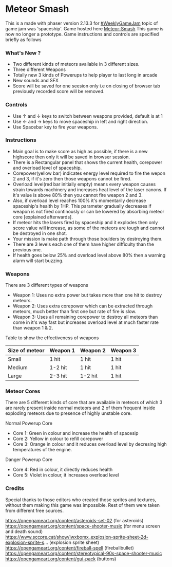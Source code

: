 # Meteor Smash
This is a made with phaser version 2.13.3 for [#WeeklyGameJam](https://itch.io/jam/weekly-game-jam-118) topic of game jam was 'spaceship'. Game hosted here [Meteor-Smash](https://splintercell9dev.itch.io/meteor-smash) This game is now no longer a prototype. Game instructions and controls are specified briefly as follows

### What's New ?

  - Two different kinds of meteors available in 3 different sizes.
  - Three different Weapons
  - Totally new 3 kinds of Powerups to help player to last long in arcade
  - New sounds and SFX
  - Score will be saved for one seesion only i.e on closing of browser tab previously recorded score will be removed.

### Controls
   - Use &uarr; and &darr; keys to switch between weapons provided, default is at 1
   - Use &larr; and &rarr; keys to move spaceship in left and right direction.
   - Use Spacebar key to fire your weapons.

### Instructions
   - Main goal is to make score as high as possible, if there is a new highscore then only it will be saved in browser session.
   - There is a Rectangular panel that shows the current health, corepower and overload level of spaceship.
   - Corepower(yellow bar) indicates energy level required to fire the wepon 2 and 3, if it's zero then those weapons cannot be fired.
   - Overload level(red bar initially empty) means every weapon causes strain towards machinery and increases heat level of the laser canons. If it's value is above 80% then you cannot fire weapon 2 and 3.
   - Also, if overload level reaches 100% it's momentarily decrease spaceship's health by 1HP. This parameter gradually decreases if weapon is not fired continously or can be lowered by absorbing meteor core [explained afterwards].
   - If meteor hits the lasers fired by spaceship and it explodes then only score value will increase, as some of the meteors are tough and cannot be destroyed in one shot.
   - Your mission is make path through those boulders by destroying them.
   - There are 3 levels each one of them have higher difficulty than the previous one. 
   - If health goes below 25% and overload level above 80% then a warning alarm will start buzzing.

### Weapons
There are 3 different types of weapons
   
   - Weapon 1: Uses no extra power but takes more than one hit to destroy meteors. 
   - Weapon 2: Uses extra corepower which can be extracted through meteors, much better than first one but rate of fire is slow.
   - Weapon 3: Uses all remaining corepower to destroy all meteors than come in it's way fast but increases overload level at much faster rate than weapon 1 & 2.
 
Table to show the effectiveness of weapons

| Size of meteor | Weapon 1 | Weapon 2 | Weapon 3 |
| ------ | ------ | ------ | ------ |
| Small | 1 hit | 1 hit | 1 hit |
| Medium | 1-2 hit | 1 hit | 1 hit |
| Large | 2-3 hit | 1-2 hit | 1 hit |

### Meteor Cores

There are 5 different kinds of core that are available in meteors of which 3 are rarely present inside normal meteors and 2 of them frequent inside exploding meteors due to presence of highly unstable core.

Normal Powerup Core
   - Core 1: Green in colour and increase the health of spacesip
   - Core 2: Yellow in colour to refill corepower
   - Core 3: Orange in colour and it reduces overload level by decresing high temperatures of the engine.

Danger Powerup Core
   - Core 4: Red in colour, it directly reduces health
   - Core 5: Violet in colour, it increases overload level

### Credits
Special thanks to those editors who created those sprites and textures, without them making this game was impossible. Rest of them were taken from different free sources.

https://opengameart.org/content/asteroids-set-02 (for asteroids) <br>
https://opengameart.org/content/space-shooter-music (for menu screen and death sound) <br>
https://www.sccpre.cat/show/iwxbomx_explosion-sprite-sheet-2d-explosion-sprite-s... (explosion sprite sheet) <br>
https://opengameart.org/content/fireball-spell (fireballbullet) <br>
https://opengameart.org/content/stereotypical-90s-space-shooter-music
https://opengameart.org/content/gui-pack (buttons)
